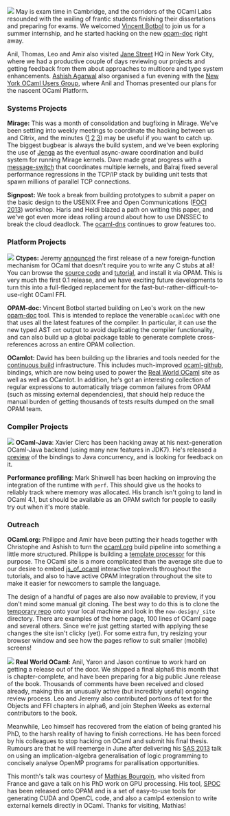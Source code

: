 <a href="../images/thomas-nycoug-2013.jpg"><img class="left" src="../images/thomas-nycoug-2013-thumb.jpg" /></a>
May is exam time in Cambridge, and the corridors of the OCaml Labs resounded
with the wailing of frantic students finishing their dissertations and
preparing for exams.  We welcomed [Vincent Botbol](https://github.com/vincent-botbol) to join us for a summer internship,
and he started hacking on the new [opam-doc](../tasks/platform.html#OPAM%20Doc)
right away.

Anil, Thomas, Leo and Amir also visited [Jane
Street](http://janestreet.com) HQ in New York City, where we had a productive
couple of days reviewing our projects and getting feedback from them about
approaches to multicore and type system enhancements. [Ashish
Agarwal](http://ashishagarwal.org) also organised a fun evening with the [New
York OCaml Users Group](http://www.meetup.com/NYC-OCaml/events/117222022/),
where Anil and Thomas presented our plans for the nascent OCaml Platform.

### Systems Projects

<b>Mirage:</b> This was a month of consolidation and bugfixing in Mirage.  We've
been settling into weekly meetings to coordinate the hacking between us and
Citrix, and the minutes ([1](http://www.openmirage.org/wiki/weekly-2013-05-14)
[2](http://www.openmirage.org/wiki/weekly-2013-05-21)
[3](http://www.openmirage.org/wiki/weekly-2013-05-28)) may be useful if you
want to catch up.  The biggest bugbear is always the build system, and we've
been exploring the use of [Jenga](http://github.com/janestreet/jenga) as the
eventual async-aware coordination and build system for running Mirage kernels.
Dave made great progress with a
[message-switch](http://github.com/djs55/message-switch) that coordinates
multiple kernels, and Balraj fixed several performance regressions in the
TCP/IP stack by building unit tests that spawn millions of parallel TCP
connections. 

<b>Signpost:</b> We took a break from building prototypes to submit a paper on the
basic design to the USENIX Free and Open Communications ([FOCI
2013](https://www.usenix.org/conference/foci13)) workshop.  Haris and Heidi
blazed a path on writing this paper, and we've got even more ideas rolling
around about how to use DNSSEC to break the cloud deadlock.  The
[ocaml-dns](http://github.com/mirage/ocaml-dns) continues to grow features too.

### Platform Projects

<a href="../images/nycoug-drinkup-2013.jpg"><img class="right" src="../images/nycoug-drinkup-2013-thumb.jpg" /></a>
<b>Ctypes:</b> Jeremy
[announced](https://sympa.inria.fr/sympa/arc/caml-list/2013-06/msg00046.html)
the first release of a new foreign-function mechanism for OCaml that doesn't
require you to write any C stubs at all!  You can browse the [source
code](https://github.com/ocamllabs/ocaml-ctypes) and
[tutorial](https://github.com/ocamllabs/ocaml-ctypes/wiki/ctypes-tutorial), and
install it via OPAM.  This is very much the first 0.1 release, and we have
exciting future developments to turn this into a full-fledged replacement for
the fast-but-rather-difficult-to-use-right OCaml FFI. 

<b>OPAM-doc:</b> Vincent Botbol started building on Leo's work on the new
[opam-doc](http://github.com/vincent-botbol/opam-doc) tool. This is intended to
replace the venerable `ocamldoc` with one that uses all the latest features of
the compiler.  In particular, it can use the new typed AST `cmt` output to
avoid duplicating the compiler functionality, and can also build up a global
package table to generate complete cross-references across an entire OPAM 
collection.

<b>OCamlot:</b> David has been building up the libraries and tools needed for
the [continuous build](../tasks/platform.html#OCamlot%200.2.0) infrastructure.
This includes much-improved
[ocaml-github](http://github.com/avsm/ocaml-github), bindings, which are now
being used to power the [Real World OCaml](https://realworldocaml.org) site as
well as well as OCamlot.  In addition, he's got an interesting collection of
regular expressions to automatically triage common failures from OPAM
(such as missing external dependencies), that should help reduce the manual
burden of getting thousands of tests results dumped on the small OPAM team.

### Compiler Projects

<a href="../images/janestreet-hq-2013.jpg"><img class="left" src="../images/janestreet-hq-2013-thumb.jpg" /></a>
<b>OCaml-Java</b>: Xavier Clerc has been hacking away at his next-generation
OCaml-Java backend (using many new features in JDK7). He's released a
[preview](http://ocamljava.x9c.fr/preview/concurrency.html) of the bindings to
Java concurrency, and is looking for feedback on it. 

<b>Performance profiling</b>: Mark Shinwell has been hacking on improving the
integration of the runtime with `perf`.  This should give us the hooks to
reliably track where memory was allocated.  His branch isn't going to land in
OCaml 4.1, but should be available as an OPAM switch for people to easily
try out when it's more stable.

### Outreach

<b>OCaml.org:</b> Philippe and Amir have been putting their heads together with
Christophe and Ashish to turn the [ocaml.org](http://ocaml.org) build pipeline
into something a little more structured.  Philippe is building a [template
processor](https://github.com/pw374/MPP-language-blender) for this purpose.
The OCaml site is a more complicated than the average site due to our desire to
embed [js_of_ocaml](http://ocsigen.org/js_of_ocaml) interactive toplevels
throughout the tutorials, and also to have active OPAM integration throughout
the site to make it easier for newcomers to sample the language.

The design of a handful of pages are also now available to preview, if you
don't mind some manual git cloning. The best way to do this is to clone the
[temporary repo](https://github.com/ocamllabs/ocaml.org-temp) onto your local
machine and look in the `new-design/_site` directory.  There are examples of
the home page, 100 lines of OCaml page and several others.  Since we're just
getting started with applying these changes the site isn't clicky (yet).  For
some extra fun, try resizing your browser window and see how the pages reflow
to suit smaller (mobile) screens!

<a href="../images/nyc-trip-balcony-view-2013.jpg"><img class="right" src="../images/nyc-trip-balcony-view-2013-thumb.jpg" /></a>
<b>Real World OCaml:</b> Anil, Yaron and Jason continue to work hard on getting
a release out of the door.  We shipped a final alpha6 this month that is 
chapter-complete, and have been preparing for a big public June release of
the book.  Thousands of comments have been received and closed already,
making this an unusually active (but incredibly useful) ongoing review
process.  Leo and Jeremy also contributed portions of text for the Objects
and FFI chapters in alpha6, and join Stephen Weeks as external contributors
to the book.

Meanwhile, Leo himself has recovered from the elation of being granted his PhD,
to the harsh reality of having to finish corrections.  He has been forced by
his colleagues to stop hacking on OCaml and submit his final thesis.  Rumours
are that he will reemerge in June after delivering his [SAS
2013](http://staticanalysis.org/SAS13/papers.html) talk on using an
implication-algebra generalisation of logic programming to concisely analyse
OpenMP programs for parallisation opportunities.

This month's talk was courtesy of [Mathias Bourgoin](http://www.lip6.fr/actualite/personnes-fiche.php?ident=D1161&LANG=en),
who visited from France and gave a talk on his PhD work on GPU processing.  His
tool, [SPOC](http://www.algo-prog.info/spoc/web/index.php?id=spoc) has been
released onto OPAM and is a set of easy-to-use tools for generating CUDA and
OpenCL code, and also a camlp4 extension to write external kernels directly in
OCaml.  Thanks for visiting, Mathias!
